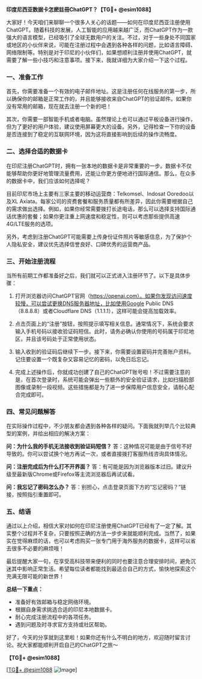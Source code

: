 **印度尼西亚数据卡怎麽註冊ChatGPT？【TG💪+ @esim1088】**

大家好！今天咱们来聊聊一个很多人关心的话题——如何在印度尼西亚注册使用ChatGPT。随着科技的发展，人工智能的应用越来越广泛，而ChatGPT作为一款强大的语言模型，已经吸引了全球无数用户的关注。不过，对于一些身处不同国家或地区的小伙伴来说，可能在注册过程中会遇到各种各样的问题，比如语言障碍、网络限制等。特别是对于印尼的小伙伴们，如果想顺利注册并使用ChatGPT，就需要了解一些小技巧和注意事项。接下来，我就详细为大家介绍一下这个过程。

### 一、准备工作

首先，你需要准备一个有效的电子邮件地址。这是注册任何在线服务的第一步，所以确保你的邮箱是正常工作的，并且能够接收来自ChatGPT的验证邮件。如果你没有常用的邮箱，现在就去注册一个新的吧！

其次，你需要一部智能手机或者电脑。虽然理论上也可以通过平板设备进行操作，但为了更好的用户体验，建议使用屏幕更大的设备。另外，记得检查一下你的设备是否连接到了稳定的互联网环境，因为这将直接影响到后续的操作流畅度。

### 二、选择合适的数据卡

在印尼注册ChatGPT时，拥有一张本地的数据卡是非常重要的一步。数据卡不仅能够帮助你更好地管理流量费用，还能让你更方便地进行国际通信。那么，在众多的数据卡中，我们应该如何选择呢？

目前印尼市场上主要有三家主要的移动运营商：Telkomsel、Indosat Ooredoo以及XL Axiata。每家公司的资费套餐和服务质量都有所差异，因此你需要根据自己的需求做出选择。例如，如果你经常需要拨打长途电话，那么可以选择支持国际通话优惠的套餐；如果你更注重上网速度和稳定性，则可以考虑那些提供高速4G/LTE服务的选项。

另外，考虑到注册ChatGPT可能需要上传身份证件照片等敏感信息，为了保护个人隐私安全，建议优先选择信誉良好、口碑优秀的运营商产品。

### 三、开始注册流程

当所有前期工作都准备好之后，我们就可以正式进入注册环节了。以下是具体步骤：

1. 打开浏览器访问ChatGPT官网（https://openai.com）。如果你发现访问速度较慢，可以尝试更换DNS服务器地址，比如使用Google Public DNS（8.8.8.8）或者Cloudflare DNS（1.1.1.1），这样可能会提高加载效率。
   
2. 点击页面上的“注册”按钮，按照提示填写相关信息。通常情况下，系统会要求输入手机号码以接收验证码短信。此时，请务必确认你使用的号码属于印尼地区，并且该号码处于正常使用状态。

3. 输入收到的验证码后继续下一步。接下来，你需要设置密码并完善账户资料。记住要设置一个既复杂又容易记忆的密码，以免日后忘记。

4. 完成上述操作后，你就成功创建了自己的ChatGPT账号啦！不过需要注意的是，在首次登录时，系统可能会弹出一些额外的安全验证请求，比如扫描脸部图像或录制一段视频。这些措施都是为了进一步保障用户信息安全，请耐心配合完成即可。

### 四、常见问题解答

在实际操作过程中，不少朋友都会遇到各种各样的疑问。下面我就列举几个比较典型的案例，并给出相应的解决方案：

**问：为什么我的手机无法接收到验证码短信？**
答：这种情况可能是由于信号不好导致的。你可以尝试换个地方再试一次，或者直接拨打客服热线咨询具体情况。

**问：注册完成后为什么打不开界面？**
答：有可能是因为浏览器版本过旧。建议升级至最新版Chrome或Firefox等主流浏览器后再试试看。

**问：我忘记了密码怎么办？**
答：别担心，点击登录页面下方的“忘记密码？”链接，按照指引重置即可。

### 五、结语

通过以上介绍，相信大家对如何在印尼注册使用ChatGPT已经有了一定了解。其实整个过程并不复杂，只要按照正确的方法一步步来就能顺利完成。当然了，如果实在觉得麻烦的话，也可以考虑购买一张专门用于海外服务的数据卡，这样可以省去很多不必要的麻烦哦！

最后提醒大家一句，在享受高科技带来便利的同时也要注意合理安排时间，避免沉迷其中影响正常生活。希望每位读者都能找到最适合自己的方式，愉快地探索这个充满无限可能的新世界！

**总结一下重点：**
- 准备好有效邮箱与稳定网络环境。
- 根据自身需求挑选合适的印尼本地数据卡。
- 耐心完成注册流程中的各项任务。
- 遇到问题及时寻求官方支持或社区帮助。

好了，今天的分享就到这里啦！如果你还有什么不明白的地方，欢迎随时留言讨论。祝大家都能顺利开启自己的ChatGPT之旅～ 

**【TG💪+ @esim1088】**  

[[TG💪+ @esim1088](https://t.me/s/esim1088) ![Image](https://i.postimg.cc/4NQfJmqS/Snipaste-2025-05-13-00-14-12.png)]